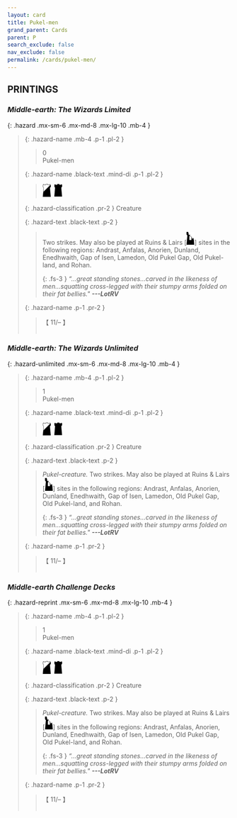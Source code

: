 ```yaml
---
layout: card
title: Pukel-men
grand_parent: Cards
parent: P
search_exclude: false
nav_exclude: false
permalink: /cards/pukel-men/
---
```


## PRINTINGS


### _Middle-earth: The Wizards Limited_

{: .hazard .mx-sm-6 .mx-md-8 .mx-lg-10 .mb-4 }
> {: .hazard-name .mb-4 .p-1 .pl-2 }
> > <div class="hazard-mp">0</div>
> > <div class="card-name">Pukel-men</div>
>
> {: .hazard-name .black-text .mind-di .p-1 .pl-2 }
> > ![](/assets/images/shadow-hold.svg)&ensp;![](/assets/images/dark-hold.svg)
>
> {: .hazard-classification .pr-2 }
> Creature
>
> {: .hazard-text .black-text .p-2 }
> > Two strikes. May also be played at Ruins & Lairs \[![](/assets/images/ruinlair.svg)] sites in the following regions: Andrast, Anfalas, Anorien, Dunland, Enedhwaith, Gap of Isen, Lamedon, Old Pukel Gap, Old Pukel-land, and Rohan. 
> > 
> > {: .fs-3 } 
> > _“...great standing stones...carved in the likeness of men...squatting cross-legged with their stumpy arms folded on their fat bellies."_ ***---&#65279;LotRV*** 
>
> {: .hazard-name .p-1 .pr-2 }
> > <div class="card-shield">【 11/&ndash; 】</div>
> > <div class="card-corruption">&nbsp;</div>

### _Middle-earth: The Wizards Unlimited_

{: .hazard-unlimited .mx-sm-6 .mx-md-8 .mx-lg-10 .mb-4 }
> {: .hazard-name .mb-4 .p-1 .pl-2 }
> > <div class="hazard-mp">1</div>
> > <div class="card-name">Pukel-men</div>
>
> {: .hazard-name .black-text .mind-di .p-1 .pl-2 }
> > ![](/assets/images/shadow-hold.svg)&ensp;![](/assets/images/dark-hold.svg)
>
> {: .hazard-classification .pr-2 }
> Creature
>
> {: .hazard-text .black-text .p-2 }
> > _Pukel-creature._ Two strikes. May also be played at Ruins & Lairs \[![](/assets/images/ruinlair.svg)] sites in the following regions: Andrast, Anfalas, Anorien, Dunland, Enedhwaith, Gap of Isen, Lamedon, Old Pukel Gap, Old Pukel-land, and Rohan. 
> > 
> > {: .fs-3 } 
> > _“...great standing stones...carved in the likeness of men...squatting cross-legged with their stumpy arms folded on their fat bellies."_ ***---&#65279;LotRV*** 
>
> {: .hazard-name .p-1 .pr-2 }
> > <div class="card-shield">【 11/&ndash; 】</div>
> > <div class="card-corruption-white">&nbsp;</div>

### _Middle-earth Challenge Decks_

{: .hazard-reprint .mx-sm-6 .mx-md-8 .mx-lg-10 .mb-4 }
> {: .hazard-name .mb-4 .p-1 .pl-2 }
> > <div class="hazard-mp">1</div>
> > <div class="card-name">Pukel-men</div>
>
> {: .hazard-name .black-text .mind-di .p-1 .pl-2 }
> > ![](/assets/images/shadow-hold.svg)&ensp;![](/assets/images/dark-hold.svg)
>
> {: .hazard-classification .pr-2 }
> Creature
>
> {: .hazard-text .black-text .p-2 }
> > _Pukel-creature._ Two strikes. May also be played at Ruins & Lairs \[![](/assets/images/ruinlair.svg)] sites in the following regions: Andrast, Anfalas, Anorien, Dunland, Enedhwaith, Gap of Isen, Lamedon, Old Pukel Gap, Old Pukel-land, and Rohan. 
> > 
> > {: .fs-3 } 
> > _“...great standing stones...carved in the likeness of men...squatting cross-legged with their stumpy arms folded on their fat bellies."_ ***---&#65279;LotRV*** 
>
> {: .hazard-name .p-1 .pr-2 }
> > <div class="card-shield">【 11/&ndash; 】</div>
> > <div class="card-corruption-white">&nbsp;</div>
